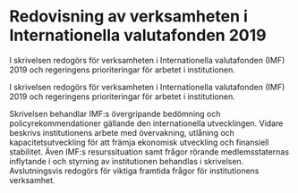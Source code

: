 # Redovisning av verksamheten i Internationella valutafonden 2019

I skrivelsen redogörs för verksamheten i Internationella valutafonden (IMF) 2019 och regeringens prioriteringar för arbetet i institutionen.

I skrivelsen redogörs för verksamheten i Internationella valutafonden (IMF) 2019 och regeringens prioriteringar för arbetet i institutionen.

Skrivelsen behandlar IMF:s övergripande bedömning och policyrekommendationer gällande den internationella utvecklingen. Vidare beskrivs institutionens arbete med övervakning, utlåning och kapacitetsutveckling för att främja ekonomisk utveckling och finansiell stabilitet. Även IMF:s resurssituation samt frågor rörande medlemsstaternas inflytande i och styrning av institutionen behandlas i skrivelsen. Avslutningsvis redogörs för viktiga framtida frågor för institutionens verksamhet.
